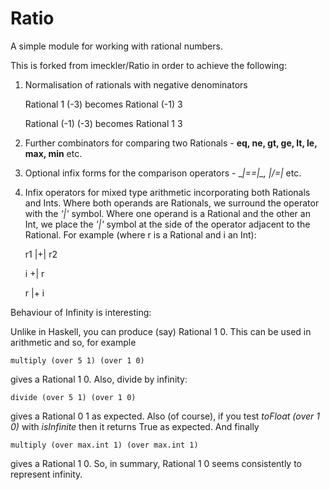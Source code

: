 # Ratio

A simple module for working with rational numbers.

This is forked from imeckler/Ratio in order to achieve the following:

1.  Normalisation of rationals with negative denominators

    Rational 1 (-3) becomes Rational (-1) 3
    
    Rational (-1) (-3) becomes Rational 1 3
    
2.  Further combinators for comparing two Rationals - __eq, ne, gt, ge, lt, le, max, min__ etc.

3.  Optional infix forms for the comparison operators - __|==|_, _|/=|__ etc.

4.  Infix operators for mixed type arithmetic incorporating both Rationals and Ints.  Where both operands are Rationals, we surround the operator with the _'|'_ symbol.  Where one operand is a Rational and the other an Int, we place the _'|'_ symbol at the side of the operator adjacent to the Rational.  For example (where r is a Rational and i an Int):

    r1 |+| r2
    
    i +| r
    
    r |+ i


Behaviour of Infinity is interesting:

Unlike in Haskell, you can produce (say) Rational 1 0.  This can be used in arithmetic and so, for example

    multiply (over 5 1) (over 1 0)
    
gives a Rational 1 0.  Also, divide by infinity:

    divide (over 5 1) (over 1 0)
    
gives a Rational 0 1 as expected.  Also (of course), if you test _toFloat (over 1 0)_ with _isInfinite_ then it returns True as expected.  And finally

    multiply (over max.int 1) (over max.int 1)
    
gives a Rational 1 0.  So, in summary, Rational 1 0 seems consistently to represent infinity. 

